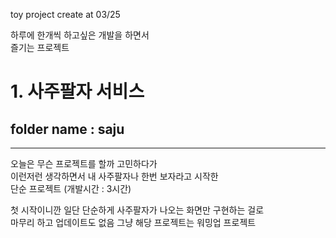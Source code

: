 toy project create at 03/25

하루에 한개씩 하고싶은 개발을 하면서  
즐기는 프로젝트

# 1. 사주팔자 서비스  
## folder name : saju
---

오늘은 무슨 프로젝트를 할까 고민하다가  
이런저런 생각하면서 내 사주팔자나 한번 보자라고 시작한  
단순 프로젝트 (개발시간 : 3시간)  
  
첫 시작이니깐 일단 단순하게 사주팔자가 나오는 화면만 구현하는 걸로  
마무리 하고 업데이트도 없음 그냥 해당 프로젝트는 워밍업 프로젝트  